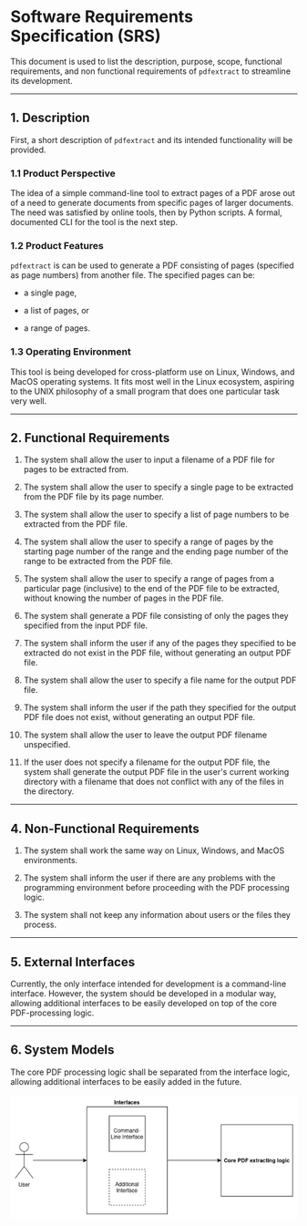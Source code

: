 # Software Requirements Specification (SRS)

This document is used to list the description, purpose, scope, functional requirements, and non functional requirements of `pdfextract` to streamline its development.

---

## 1. Description

First, a short description of `pdfextract` and its intended functionality will be provided.

### 1.1 Product Perspective

The idea of a simple command-line tool to extract pages of a PDF arose out of a need to generate documents from specific pages of larger documents. The need was satisfied by online tools, then by Python scripts. A formal, documented CLI for the tool is the next step.

### 1.2 Product Features

`pdfextract` is can be used to generate a PDF consisting of pages (specified as page numbers) from another file. The specified pages can be:

- a single page,

- a list of pages, or

- a range of pages.

### 1.3 Operating Environment

This tool is being developed for cross-platform use on Linux, Windows, and MacOS operating systems. It fits most well in the Linux ecosystem, aspiring to the UNIX philosophy of a small program that does one particular task very well.

---

## 2. Functional Requirements

1. The system shall allow the user to input a filename of a PDF file for pages to be extracted from.

2. The system shall allow the user to specify a single page to be extracted from the PDF file by its page number.

3. The system shall allow the user to specify a list of page numbers to be extracted from the PDF file.

4. The system shall allow the user to specify a range of pages by the starting page number of the range and the ending page number of the range to be extracted from the PDF file.

5. The system shall allow the user to specify a range of pages from a particular page (inclusive) to the end of the PDF file to be extracted, without knowing the number of pages in the PDF file.

6. The system shall generate a PDF file consisting of only the pages they specified from the input PDF file.

7. The system shall inform the user if any of the pages they specified to be extracted do not exist in the PDF file, without generating an output PDF file.

8. The system shall allow the user to specify a file name for the output PDF file.

9. The system shall inform the user if the path they specified for the output PDF file does not exist, without generating an output PDF file.

10. The system shall allow the user to leave the output PDF filename unspecified.

11. If the user does not specify a filename for the output PDF file, the system shall generate the output PDF file in the user's current working directory with a filename that does not conflict with any of the files in the directory.

---

## 4. Non-Functional Requirements

1. The system shall work the same way on Linux, Windows, and MacOS environments.

2. The system shall inform the user if there are any problems with the programming environment before proceeding with the PDF processing logic.

3. The system shall not keep any information about users or the files they process.

---

## 5. External Interfaces

Currently, the only interface intended for development is a command-line interface. However, the system should be developed in a modular way, allowing additional interfaces to be easily developed on top of the core PDF-processing logic.

---

## 6. System Models

The core PDF processing logic shall be separated from the interface logic, allowing additional interfaces to be easily added in the future.

![Diagram showing separation of interface modules and core PDF processing logic modules](images/interfaces.drawio.png)

